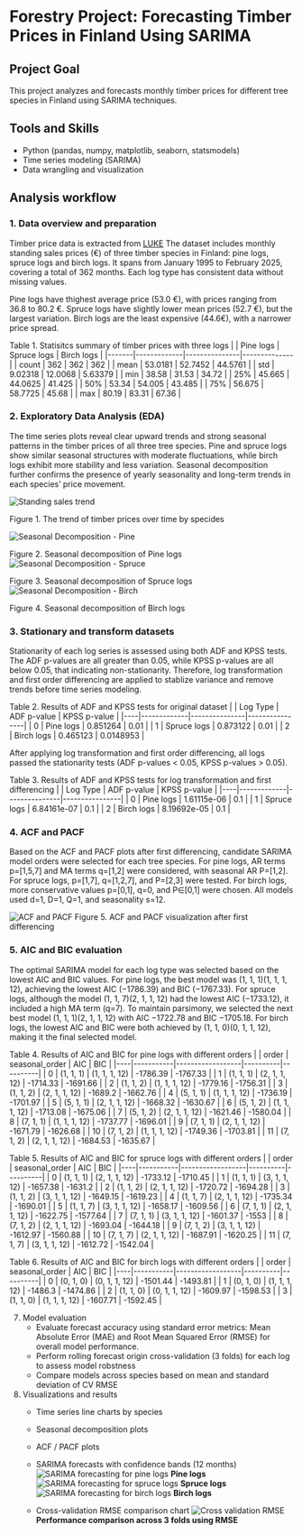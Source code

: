# Forestry Project: Forecasting Timber Prices in Finland Using SARIMA 
## Project Goal
This project analyzes and forecasts monthly timber prices for different tree species in Finland using SARIMA techniques. 
## Tools and Skills
- Python (pandas, numpy, matplotlib, seaborn, statsmodels)
- Time series modeling (SARIMA)
- Data wrangling and visualization
## Analysis workflow
### 1. Data overview and preparation

Timber price data is extracted from [LUKE](https://statdb.luke.fi/PxWeb/pxweb/en/LUKE/LUKE__04%20Metsa__04%20Talous__02%20Teollisuuspuun%20kauppa__02%20Kuukausitilastot/01a_Kantohinnat_kk.px/?rxid=dc711a9e-de6d-454b-82c2-74ff79a3a5e0) The dataset includes monthly standing sales prices (€) of three timber species in Finland: pine logs, spruce logs and birch logs. It spans from January 1995 to February 2025, covering a total of 362 months. Each log type has consistent data without missing values.

Pine logs have thighest average price (53.0 €), with prices ranging from 36.8 to 80.2 €. Spruce logs have slightly lower mean prices (52.7 €), but the largest variation. Birch logs are the least expensive (44.6€), with a narrower price spread.

Table 1. Statisitcs summary of timber prices with three logs
|       |   Pine logs |   Spruce logs |   Birch logs |
|-------|-------------|---------------|--------------|
| count |   362       |      362      |    362       |
| mean  |    53.0181  |       52.7452 |     44.5761  |
| std   |     9.02318 |       12.0068 |      5.63379 |
| min   |    38.58    |       31.53   |     34.72    |
| 25%   |    45.665   |       44.0625 |     41.425   |
| 50%   |    53.34    |       54.005  |     43.485   |
| 75%   |    56.675   |       58.7725 |     45.68    |
| max   |    80.19    |       83.31   |     67.36    |
### 2. Exploratory Data Analysis (EDA)

The time series plots reveal clear upward trends and strong seasonal patterns in the timber prices of all three tree species. Pine and spruce logs show similar seasonal structures with moderate fluctuations, while birch logs exhibit more stability and less variation. Seasonal decomposition further confirms the presence of yearly seasonality and long-term trends in each species’ price movement.

![Standing sales trend](figures/Standing_sales_trend.png)

Figure 1. The trend of timber prices over time by specides

![Seasonal Decomposition - Pine](figures/Seasonal_decomposition_pine.png)

Figure 2. Seasonal decomposition of Pine logs 
![Seasonal Decomposition - Spruce](figures/Seasonal_decomposition_spruce.png)

Figure 3. Seasonal decomposition of Spruce logs
![Seasonal Decomposition - Birch](figures/Seasonal_decomposition_birch.png)

Figure 4. Seasonal decomposition of Birch logs

### 3. Stationary and transform datasets
Stationarity of each log series is assessed using both ADF and KPSS tests. The ADF p-values are all greater than 0.05, while KPSS p-values are all below 0.05, that indicating non-stationarity. Therefore, log transformation and first order differencing are applied to stablize variance and remove trends before time series modeling.

Table 2. Results of ADF and KPSS tests for original dataset
|    | Log Type    |   ADF p-value |   KPSS p-value |
|----|-------------|---------------|----------------|
|  0 | Pine logs   |      0.851264 |      0.01      |
|  1 | Spruce logs |      0.873122 |      0.01      |
|  2 | Birch logs  |      0.465123 |      0.0148953 |

After applying log transformation and first order differencing, all logs passed the stationarity tests (ADF p-values < 0.05, KPSS p-values > 0.05). 

Table 3. Results of ADF and KPSS tests for log transformation and first differencing
|    | Log Type    |   ADF p-value |   KPSS p-value |
|----|-------------|---------------|----------------|
|  0 | Pine logs   |   1.61115e-06 |            0.1 |
|  1 | Spruce logs |   6.84161e-07 |            0.1 |
|  2 | Birch logs  |   8.19692e-05 |            0.1 |

### 4. ACF and PACF 
Based on the ACF and PACF plots after first differencing, candidate SARIMA model orders were selected for each tree species. For pine logs, AR terms p=[1,5,7] and MA terms q=[1,2] were considered, with seasonal AR P=[1,2]. For spruce logs, p=[1,7], q=[1,2,7], and P=[2,3] were tested. For birch logs, more conservative values p=[0,1], q=0, and P∈[0,1] were chosen. All models used d=1, D=1, Q=1, and seasonality s=12.

![ACF and PACF](figures/ACF_PACF.png)
Figure 5. ACF and PACF visualization after first differencing
### 5. AIC and BIC evaluation
The optimal SARIMA model for each log type was selected based on the lowest AIC and BIC values. For pine logs, the best model was (1, 1, 1)(1, 1, 1, 12), achieving the lowest AIC (−1786.39) and BIC (−1767.33). For spruce logs, although the model (1, 1, 7)(2, 1, 1, 12) had the lowest AIC (−1733.12), it included a high MA term (q=7). To maintain parsimony, we selected the next best model (1, 1, 1)(2, 1, 1, 12) with AIC −1722.78 and BIC −1705.18. For birch logs, the lowest AIC and BIC were both achieved by (1, 1, 0)(0, 1, 1, 12), making it the final selected model.

Table 4. Results of AIC and BIC for pine logs with different orders
|    | order     | seasonal_order   |      AIC |      BIC |
|----|-----------|------------------|----------|----------|
|  0 | (1, 1, 1) | (1, 1, 1, 12)    | -1786.39 | -1767.33 |
|  1 | (1, 1, 1) | (2, 1, 1, 12)    | -1714.33 | -1691.66 |
|  2 | (1, 1, 2) | (1, 1, 1, 12)    | -1779.16 | -1756.31 |
|  3 | (1, 1, 2) | (2, 1, 1, 12)    | -1689.2  | -1662.76 |
|  4 | (5, 1, 1) | (1, 1, 1, 12)    | -1736.19 | -1701.97 |
|  5 | (5, 1, 1) | (2, 1, 1, 12)    | -1668.32 | -1630.67 |
|  6 | (5, 1, 2) | (1, 1, 1, 12)    | -1713.08 | -1675.06 |
|  7 | (5, 1, 2) | (2, 1, 1, 12)    | -1621.46 | -1580.04 |
|  8 | (7, 1, 1) | (1, 1, 1, 12)    | -1737.77 | -1696.01 |
|  9 | (7, 1, 1) | (2, 1, 1, 12)    | -1671.79 | -1626.68 |
| 10 | (7, 1, 2) | (1, 1, 1, 12)    | -1749.36 | -1703.81 |
| 11 | (7, 1, 2) | (2, 1, 1, 12)    | -1684.53 | -1635.67 |

Table 5. Results of AIC and BIC for spruce logs with different orders
|    | order     | seasonal_order   |      AIC |      BIC |
|----|-----------|------------------|----------|----------|
|  0 | (1, 1, 1) | (2, 1, 1, 12)    | -1733.12 | -1710.45 |
|  1 | (1, 1, 1) | (3, 1, 1, 12)    | -1657.38 | -1631.2  |
|  2 | (1, 1, 2) | (2, 1, 1, 12)    | -1720.72 | -1694.28 |
|  3 | (1, 1, 2) | (3, 1, 1, 12)    | -1649.15 | -1619.23 |
|  4 | (1, 1, 7) | (2, 1, 1, 12)    | -1735.34 | -1690.01 |
|  5 | (1, 1, 7) | (3, 1, 1, 12)    | -1658.17 | -1609.56 |
|  6 | (7, 1, 1) | (2, 1, 1, 12)    | -1622.75 | -1577.64 |
|  7 | (7, 1, 1) | (3, 1, 1, 12)    | -1601.37 | -1553    |
|  8 | (7, 1, 2) | (2, 1, 1, 12)    | -1693.04 | -1644.18 |
|  9 | (7, 1, 2) | (3, 1, 1, 12)    | -1612.97 | -1560.88 |
| 10 | (7, 1, 7) | (2, 1, 1, 12)    | -1687.91 | -1620.25 |
| 11 | (7, 1, 7) | (3, 1, 1, 12)    | -1612.72 | -1542.04 |

Table 6. Results of AIC and BIC for birch logs with different orders
|    | order     | seasonal_order   |      AIC |      BIC |
|----|-----------|------------------|----------|----------|
|  0 | (0, 1, 0) | (0, 1, 1, 12)    | -1501.44 | -1493.81 |
|  1 | (0, 1, 0) | (1, 1, 1, 12)    | -1486.3  | -1474.86 |
|  2 | (1, 1, 0) | (0, 1, 1, 12)    | -1609.97 | -1598.53 |
|  3 | (1, 1, 0) | (1, 1, 1, 12)    | -1607.71 | -1592.45 |


7. Model evaluation
   - Evaluate forecast accuracy using standard error metrics: Mean Absolute Error (MAE) and Root Mean Squared Error (RMSE) for overall model performance.
   - Perform rolling forecast origin cross-validation (3 folds) for each log to assess model robstness
   - Compare models across species based on mean and standard deviation of CV RMSE
8. Visualizations and results
   - Time series line charts by species

   - Seasonal decomposition plots

   - ACF / PACF plots

   - SARIMA forecasts with confidence bands (12 months)
     ![SARIMA forecasting for pine logs](figures/sarima_pine.png)
     **Pine logs**
     ![SARIMA forecasting for spruce logs](figures/sarima_spruce.png)
     **Spruce logs**
     ![SARIMA forecasting for birch logs](figures/sarima_birch.png)
     **Birch logs**
   - Cross-validation RMSE comparison chart
     ![Cross validation RMSE](figures/CV_sarima.png)
     **Performance comparison across 3 folds using RMSE**
